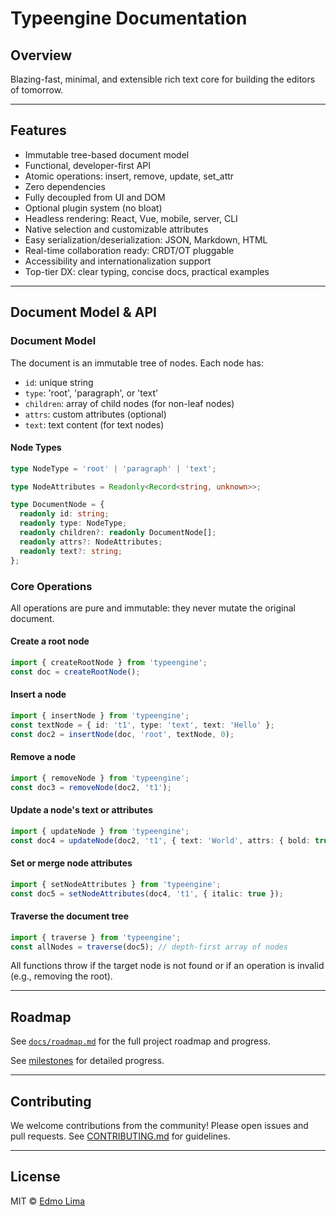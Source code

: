 # Typeengine Documentation

## Overview

Blazing-fast, minimal, and extensible rich text core for building the editors of tomorrow.

---

## Features
- Immutable tree-based document model
- Functional, developer-first API
- Atomic operations: insert, remove, update, set_attr
- Zero dependencies
- Fully decoupled from UI and DOM
- Optional plugin system (no bloat)
- Headless rendering: React, Vue, mobile, server, CLI
- Native selection and customizable attributes
- Easy serialization/deserialization: JSON, Markdown, HTML
- Real-time collaboration ready: CRDT/OT pluggable
- Accessibility and internationalization support
- Top-tier DX: clear typing, concise docs, practical examples

---

## Document Model & API

### Document Model

The document is an immutable tree of nodes. Each node has:

- `id`: unique string
- `type`: 'root', 'paragraph', or 'text'
- `children`: array of child nodes (for non-leaf nodes)
- `attrs`: custom attributes (optional)
- `text`: text content (for text nodes)

#### Node Types

```ts
type NodeType = 'root' | 'paragraph' | 'text';

type NodeAttributes = Readonly<Record<string, unknown>>;

type DocumentNode = {
  readonly id: string;
  readonly type: NodeType;
  readonly children?: readonly DocumentNode[];
  readonly attrs?: NodeAttributes;
  readonly text?: string;
};
```

### Core Operations

All operations are pure and immutable: they never mutate the original document.

#### Create a root node
```ts
import { createRootNode } from 'typeengine';
const doc = createRootNode();
```

#### Insert a node
```ts
import { insertNode } from 'typeengine';
const textNode = { id: 't1', type: 'text', text: 'Hello' };
const doc2 = insertNode(doc, 'root', textNode, 0);
```

#### Remove a node
```ts
import { removeNode } from 'typeengine';
const doc3 = removeNode(doc2, 't1');
```

#### Update a node's text or attributes
```ts
import { updateNode } from 'typeengine';
const doc4 = updateNode(doc2, 't1', { text: 'World', attrs: { bold: true } });
```

#### Set or merge node attributes
```ts
import { setNodeAttributes } from 'typeengine';
const doc5 = setNodeAttributes(doc4, 't1', { italic: true });
```

#### Traverse the document tree
```ts
import { traverse } from 'typeengine';
const allNodes = traverse(doc5); // depth-first array of nodes
```

All functions throw if the target node is not found or if an operation is invalid (e.g., removing the root).

---

## Roadmap

See [`docs/roadmap.md`](./roadmap.md) for the full project roadmap and progress.

See [milestones](https://github.com/edmolima/typeengine/milestones) for detailed progress.

---

## Contributing

We welcome contributions from the community! Please open issues and pull requests. See [CONTRIBUTING.md](../CONTRIBUTING.md) for guidelines.

---

## License

MIT © [Edmo Lima](https://github.com/edmolima)
